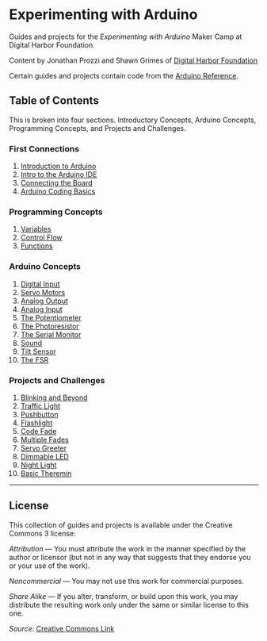 # Experimenting with Arduino

Guides and projects for the _Experimenting with Arduino_ Maker Camp at Digital Harbor Foundation.

Content by Jonathan Prozzi and Shawn Grimes of [Digital Harbor Foundation](http://www.digitalharbor.org)

Certain guides and projects contain code from the [Arduino Reference](http://www.arduino.cc).

## Table of Contents
This is broken into four sections. Introductory Concepts, Arduino Concepts, Programming Concepts, and Projects and Challenges.

### First Connections
1. [Introduction to Arduino](https://github.com/jonathanprozzi/Experimenting-with-Arduino/blob/master/introduction/intro.md)
2. [Intro to the Arduino IDE](https://github.com/jonathanprozzi/Experimenting-with-Arduino/blob/master/introduction/introide.md)
3. [Connecting the Board](https://github.com/jonathanprozzi/Experimenting-with-Arduino/blob/master/introduction/ide.md)
4. [Arduino Coding Basics](https://github.com/jonathanprozzi/Experimenting-with-Arduino/blob/master/introduction/progbasics.md)

### Programming Concepts
1. [Variables](https://github.com/jonathanprozzi/Experimenting-with-Arduino/blob/master/programming-concepts/variables.md)
2. [Control Flow](https://github.com/jonathanprozzi/Experimenting-with-Arduino/blob/master/programming-concepts/controlflow.md)
3. [Functions](https://github.com/jonathanprozzi/Experimenting-with-Arduino/blob/master/programming-concepts/functions.md)

### Arduino Concepts
1. [Digital Input](https://github.com/jonathanprozzi/Experimenting-with-Arduino/blob/master/arduino-concepts/digitalinput.md)
2. [Servo Motors](https://github.com/jonathanprozzi/Experimenting-with-Arduino/blob/master/arduino-concepts/servo.md)
3. [Analog Output](https://github.com/jonathanprozzi/Experimenting-with-Arduino/blob/master/arduino-concepts/analogoutput.md)
4. [Analog Input](https://github.com/jonathanprozzi/Experimenting-with-Arduino/blob/master/arduino-concepts/analoginput.md)
5. [The Potentiometer](https://github.com/jonathanprozzi/Experimenting-with-Arduino/blob/master/arduino-concepts/potentiometer.md)
6. [The Photoresistor](https://github.com/jonathanprozzi/Experimenting-with-Arduino/blob/master/arduino-concepts/photoresistor.md)
7. [The Serial Monitor](https://github.com/jonathanprozzi/Experimenting-with-Arduino/blob/master/arduino-concepts/serial.md)
8. [Sound](https://github.com/jonathanprozzi/Experimenting-with-Arduino/blob/master/arduino-concepts/sound.md)
9. [Tilt Sensor](https://github.com/jonathanprozzi/Experimenting-with-Arduino/blob/master/arduino-concepts/tiltsensor.md)
10. [The FSR](https://github.com/jonathanprozzi/Experimenting-with-Arduino/blob/master/arduino-concepts/fsr.md)

### Projects and Challenges
1. [Blinking and Beyond](https://github.com/jonathanprozzi/Experimenting-with-Arduino/blob/master/projects-challenges/blinkbeyond.md)
2. [Traffic Light](https://github.com/jonathanprozzi/Experimenting-with-Arduino/blob/master/projects-challenges/trafficlight.md)
3. [Pushbutton](https://github.com/jonathanprozzi/Experimenting-with-Arduino/blob/master/projects-challenges/pushbutton.md)
4. [Flashlight](https://github.com/jonathanprozzi/Experimenting-with-Arduino/blob/master/projects-challenges/flashlight.md)
5. [Code Fade](https://github.com/jonathanprozzi/Experimenting-with-Arduino/blob/master/projects-challenges/codefade.md)
6. [Multiple Fades](https://github.com/jonathanprozzi/Experimenting-with-Arduino/blob/master/projects-challenges/multifade.md)
7. [Servo Greeter](https://github.com/jonathanprozzi/Experimenting-with-Arduino/blob/master/projects-challenges/servogreet.md)
8. [Dimmable LED](https://github.com/jonathanprozzi/Experimenting-with-Arduino/blob/master/projects-challenges/dimmableled.md)
9. [Night Light](https://github.com/jonathanprozzi/Experimenting-with-Arduino/blob/master/projects-challenges/nightlight.md)
10. [Basic Theremin](https://github.com/jonathanprozzi/Experimenting-with-Arduino/blob/master/projects-challenges/theremin.md)

--- 
## License

This collection of guides and projects is available under the Creative Commons 3 license:

_Attribution_ — You must attribute the work in the manner specified by the author or licensor (but not in any way that suggests that they endorse you or your use of the work).

_Noncommercial_ — You may not use this work for commercial purposes.

_Share Alike_ — If you alter, transform, or build upon this work, you may distribute the resulting work only under the same or similar license to this one.

_Source_: [Creative Commons Link](http://creativecommons.org/licenses/by-nc-sa/3.0/)
